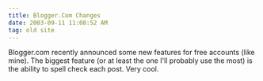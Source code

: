 ```yaml
---
title: Blogger.Com Changes
date: 2003-09-11 11:08:52 AM
tag: old site
---
```


Blogger.com recently announced some new features for free accounts (like mine). The biggest feature (or at least the one I'll probably use the most) is the ability to spell check each post. Very cool.
